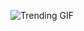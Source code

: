 
<!-- GIF_SECTION -->
![Trending GIF](https://media0.giphy.com/media/v1.Y2lkPThiYjIxNzcyNjg2d2h1bjRscGF2OGZ0bzNyZTZ2OTBoOW92cmIzdDc5NDE1NTVmdyZlcD12MV9naWZzX3NlYXJjaCZjdD1n/A06UFEx8jxEwU/giphy.gif)
<!-- END_GIF_SECTION -->
